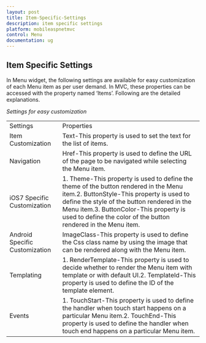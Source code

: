 ```yaml
---
layout: post
title: Item-Specific-Settings
description: item specific settings
platform: mobileaspnetmvc
control: Menu
documentation: ug
---
```


## Item Specific Settings

In Menu widget, the following settings are available for easy customization of each Menu item as per user demand. In MVC, these properties can be accessed with the property named ‘Items’. Following are the detailed explanations.

_Settings for easy customization_

<table>
<tr>
<td>
Settings</td><td>
Properties</td></tr>
<tr>
<td>
Item Customization</td><td>
Text-This property is used to set the text for the list of items.</td></tr>
<tr>
<td>
Navigation</td><td>
Href-This property is used to define the URL of the page to be navigated while selecting the Menu item.</td></tr>
<tr>
<td>
iOS7 Specific Customization</td><td>
1. Theme-This property is used to define the theme of the button rendered in the Menu item.2. ButtonStyle-This property is used to define the style of the button rendered in the Menu item.3. ButtonColor-This property is used to define the color of the button rendered in the Menu item.<br></td></tr>
<tr>
<td>
Android Specific Customization</td><td>
ImageClass-This property is used to define the Css class name by using the image that can be rendered along with the Menu item.</td></tr>
<tr>
<td>
Templating</td><td>
1. RenderTemplate-This property is used to decide whether to render the Menu item with template or with default UI.2. TemplateId-This property is used to define the ID of the template element.<br></td></tr>
<tr>
<td>
Events</td><td>
1. TouchStart-This property is used to define the handler when touch start happens on a particular Menu item.2. TouchEnd-This property is used to define the handler when touch end happens on a particular Menu item.</td></tr>
</table>



